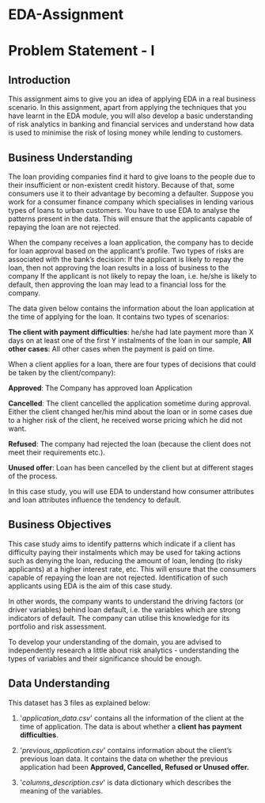 # EDA-Assignment

# **Problem Statement - I**

## **Introduction**
This assignment aims to give you an idea of applying EDA in a real business scenario. In this assignment, apart from applying the techniques that you have learnt in the EDA module, you will also develop a basic understanding of risk analytics in banking and financial services and understand how data is used to minimise the risk of losing money while lending to customers.

## **Business Understanding**
The loan providing companies find it hard to give loans to the people due to their insufficient or non-existent credit history. Because of that, some consumers use it to their advantage by becoming a defaulter. Suppose you work for a consumer finance company which specialises in lending various types of loans to urban customers. You have to use EDA to analyse the patterns present in the data. This will ensure that the applicants capable of repaying the loan are not rejected.

When the company receives a loan application, the company has to decide for loan approval based on the applicant’s profile. Two types of risks are associated with the bank’s decision:
If the applicant is likely to repay the loan, then not approving the loan results in a loss of business to the company
If the applicant is not likely to repay the loan, i.e. he/she is likely to default, then approving the loan may lead to a financial loss for the company.

The data given below contains the information about the loan application at the time of applying for the loan. It contains two types of scenarios:

**The client with payment difficulties**: he/she had late payment more than X days on at least one of the first Y instalments of the loan in our sample,
**All other cases**: All other cases when the payment is paid on time.

When a client applies for a loan, there are four types of decisions that could be taken by the client/company):

**Approved**: The Company has approved loan Application

**Cancelled**: The client cancelled the application sometime during approval. Either the client changed her/his mind about the loan or in some cases due to a higher risk of the client, he received worse pricing which he did not want.

**Refused**: The company had rejected the loan (because the client does not meet their requirements etc.).

**Unused offer**:  Loan has been cancelled by the client but at different stages of the process.

In this case study, you will use EDA to understand how consumer attributes and loan attributes influence the tendency to default.

## **Business Objectives**

This case study aims to identify patterns which indicate if a client has difficulty paying their instalments which may be used for taking actions such as denying the loan, reducing the amount of loan, lending (to risky applicants) at a higher interest rate, etc. This will ensure that the consumers capable of repaying the loan are not rejected. Identification of such applicants using EDA is the aim of this case study.

 

In other words, the company wants to understand the driving factors (or driver variables) behind loan default, i.e. the variables which are strong indicators of default.  The company can utilise this knowledge for its portfolio and risk assessment.

To develop your understanding of the domain, you are advised to independently research a little about risk analytics - understanding the types of variables and their significance should be enough.

## **Data Understanding**
This dataset has 3 files as explained below: 

1. '_application_data.csv_'  contains all the information of the client at the time of application.
The data is about whether a **client has payment difficulties**.

2. '_previous_application.csv_' contains information about the client’s previous loan data. It contains the data on whether the previous application had been **Approved, Cancelled, Refused or Unused offer.**

3. '_columns_description.csv_' is data dictionary which describes the meaning of the variables.

